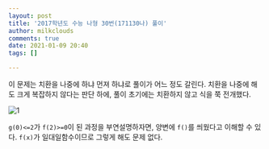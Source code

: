 ```yaml
---
layout: post
title: '2017학년도 수능 나형 30번(171130나) 풀이'
author: milkclouds
comments: true
date: 2021-01-09 20:40
tags: []

---
```



이 문제는 치환을 나중에 하냐 먼져 하냐로 풀이가 어느 정도 갈린다. 치환을 나중에 해도 크게 복잡하지 않다는 판단 하에, 풀이 초기에는 치환하지 않고 식을 쭉 전개했다.  

![1](/files/math/171130나.jpg)

`g(0)<=2`가 `f(2)>=0`이 된 과정을 부연설명하자면, 양변에 `f()`를 씌웠다고 이해할 수 있다. `f(x)`가 일대일함수이므로 그렇게 해도 문제 없다.  

